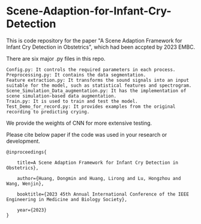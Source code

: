 # Scene-Adaption-for-Infant-Cry-Detection
This is code repository for the paper "A Scene Adaption Framework for Infant Cry Detection in Obstetrics", which had been accpted by 2023 EMBC.


There are six major .py files in this repo.

    Config.py: It controls the required parameters in each process.
    Preprocessing.py: It contains the data segmentation.
    Feature extraction.py: It transforms the sound signals into an input suitable for the model, such as statistical features and spectrogram.
    Scene_Simulation_Data_augmentation.py: It has the implementation of scene simulation-based data augmentation.
    Train.py: It is used to train and test the model.
    Test_Demo_for_record.py: It provides examples from the original recording to predicting crying.

We provide the weights of CNN for more extensive testing.

Please cite below paper if the code was used in your research or development.

    @inproceedings{
    
        title=A Scene Adaption Framework for Infant Cry Detection in Obstetrics},
        
        author={Huang, Dongmin and Huang, Lirong and Lu, Hongzhou and Wang, Wenjin},
        
        booktitle={2023 45th Annual International Conference of the IEEE Engineering in Medicine and Biology Society},
        
        year={2023}
    }

